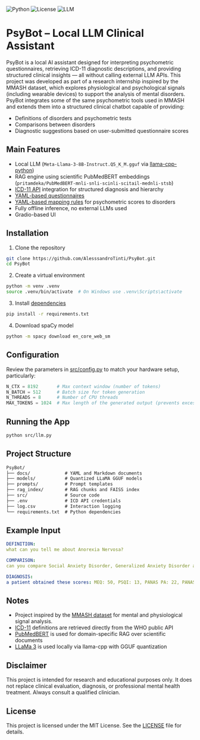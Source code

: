 ![Python](https://img.shields.io/badge/Python-3.10+-blue)
![License](https://img.shields.io/badge/License-MIT-green)
![LLM](https://img.shields.io/badge/Model-LLaMA3_8B_Q5_K_M-purple)

# **PsyBot – Local LLM Clinical Assistant**
PsyBot is a local AI assistant designed for interpreting psychometric questionnaires, retrieving ICD-11 diagnostic descriptions, and providing structured clinical insights — all without calling external LLM APIs. 
This project was developed as part of a research internship inspired by the MMASH dataset, which explores physiological and psychological signals (including wearable devices) to support the analysis of mental disorders. 
PsyBot integrates some of the same psychometric tools used in MMASH and extends them into a structured clinical chatbot capable of providing:
- Definitions of disorders and psychometric tests
- Comparisons between disorders
- Diagnostic suggestions based on user-submitted questionnaire scores

## **Main Features**
- Local LLM (`Meta-Llama-3-8B-Instruct.Q5_K_M.gguf` via [llama-cpp-python](https://github.com/abetlen/llama-cpp-python))
- RAG engine using scientific PubMedBERT embeddings (```pritamdeka/PubMedBERT-mnli-snli-scinli-scitail-mednli-stsb```)
- [ICD-11 API](https://icd.who.int/icdapi) integration for structured diagnosis and hierarchy 
- [YAML-based questionnaires](docs/questionnaires/)
- [YAML-based mapping rules](docs/mapping.yaml) for psychometric scores to disorders
- Fully offline inference, no external LLMs used
- Gradio-based UI

## **Installation**
1. Clone the repository
```bash
git clone https://github.com/AlesssandroTinti/PsyBot.git
cd PsyBot
```

2. Create a virtual environment
```bash
python -m venv .venv
source .venv/bin/activate  # On Windows use .venv\Scripts\activate
```

3. Install [dependencies](requirements.txt)
```bash
pip install -r requirements.txt
```

4. Download spaCy model
```bash
python -m spacy download en_core_web_sm
```

## **Configuration**
Review the parameters in [src/config.py](src/config.py) to match your hardware setup, particularly:
```python
N_CTX = 8192       # Max context window (number of tokens)
N_BATCH = 512      # Batch size for token generation
N_THREADS = 8      # Number of CPU threads 
MAX_TOKENS = 1024  # Max length of the generated output (prevents excessive verbosity)
```

## **Running the App**
```bash
python src/llm.py 
```

## **Project Structure**
```markdown
PsyBot/
├── docs/             # YAML and Markdown documents
├── models/           # Quantized LLaMA GGUF models
├── prompts/          # Prompt templates
├── rag_index/        # RAG chunks and FAISS index
├── src/              # Source code
├── .env              # ICD API credentials
├── log.csv           # Interaction logging
└── requirements.txt  # Python dependencies
```

## **Example Input**
```yaml
DEFINITION:
what can you tell me about Anorexia Nervosa?

COMPARISON:
can you compare Social Anxiety Disorder, Generalized Anxiety Disorder and Separation Anxiety Disorder?

DIAGNOSIS:
a patient obtained these scores: MEQ: 50, PSQI: 13, PANAS PA: 22, PANAS NA: 38, BIS/BAS: BIS: 28, BAS Drive: 14, BAS  Fun Seeking: 12, BAS Reward Resp.: 13, STAI-Y: 72. Which kind of disorder could it be?
```

## **Notes**
* Project inspired by the [MMASH dataset](https://physionet.org/content/mmash/1.0.0/) for mental and physiological signal analysis.
* [ICD-11](https://icd.who.int/browse/2025-01/mms/en#1516623224) definitions are retrieved directly from the WHO public API 
* [PubMedBERT](https://huggingface.co/pritamdeka/PubMedBERT-mnli-snli-scinli-scitail-mednli-stsb) is used for domain-specific RAG over scientific documents 
* [LLaMa 3](https://huggingface.co/meta-llama/Meta-Llama-3-8B-Instruct) is used locally via llama-cpp with GGUF quantization 

## **Disclaimer**
This project is intended for research and educational purposes only. It does not replace clinical evaluation, diagnosis, or professional mental health treatment. Always consult a qualified clinician.

## **License**
This project is licensed under the MIT License. See the [LICENSE](LICENSE) file for details.